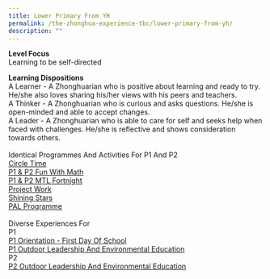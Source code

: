 ```yaml
---
title: Lower Primary From YH
permalink: /the-zhonghua-experience-tbc/lower-primary-from-yh/
description: ""
---
```

**Level Focus**
<br>Learning to be self-directed

**Learning Dispositions**
<br>A Learner - A Zhonghuarian who is positive about learning and ready to try. He/she also loves sharing his/her views with his peers and teachers.
<br>A Thinker - A Zhonghuarian who is curious and asks questions. He/she is open-minded and able to accept changes.
<br>A Leader - A Zhonghuarian who is able to care for self and seeks help when faced with challenges. He/she is reflective and shows consideration towards others.
<br><br>Identical Programmes And Activities For P1 And P2
<br>[Circle Time](https://cms.isomer.gov.sg/sites/moe-zhonghuapri/folders/list-of-zps-exp-for-lower-pri/editPage/Circle%20Time.md)
<br>[P1 &amp; P2 Fun With Math](/list-of-zps-exp-for-lower-pri/p1-p2-fun-with-math/)
<br>[P1 &amp; P2 MTL Fortnight](/list-of-zps-exp-for-lower-pri/p1-p2-mtl-fortnight/)
<br>[Project Work](/list-of-zps-exp-for-lower-pri/project-work/)
<br>[Shining Stars](/list-of-zps-exp-for-lower-pri/shining-stars/)
<br>[PAL Programme](/list-of-zps-exp-for-lower-pri/pal-programme/)
<br><br>Diverse Experiences For
<br>P1
<br>[P1 Orientation - First Day Of School](/list-of-zps-exp-for-lower-pri/p1-orientation-first-day-of-school/)
<br>[P1 Outdoor Leadership And Environmental Education](/list-of-zps-exp-for-lower-pri/p1-outdoor-leadership-and-environmental-education/)
<br>P2
<br>[P2 Outdoor Leadership And Environmental Education](/list-of-zps-exp-for-lower-pri/p2-outdoor-leadership-and-environmental-education/)